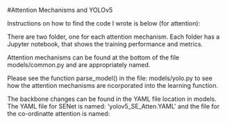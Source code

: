 #Attention Mechanisms and YOLOv5

Instructions on how to find the code I wrote is below (for attention):

There are two folder, one for each attention mechanism. Each folder has a Jupyter notebook, that shows the training performance and metrics.

Attention mechanisms can be found at the bottom of the file models/common.py and are appropriately named.

Please see the function parse_model() in the file: models/yolo.py to see how the attention mechanisms are ncorporated into the learning function.

The backbone changes can be found in the YAML file location in models. The YAML file for SENet is named: 'yolov5_SE_Atten.YAML' and the file for the co-ordinatte attention is named: 